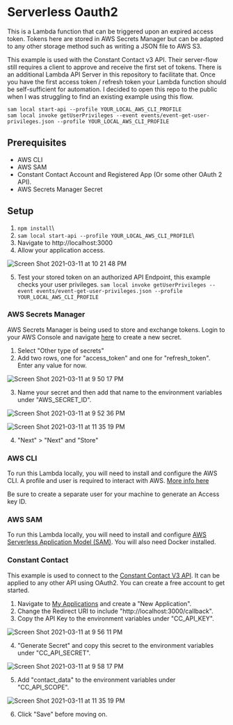 # Serverless Oauth2

This is a Lambda function that can be triggered upon an expired access token. Tokens here are stored in AWS Secrets Manager but can be adapted to any other storage method such as writing a JSON file to AWS S3.

This example is used with the Constant Contact v3 API. Their server-flow still requires a client to approve and receive the first set of tokens. There is an additional Lambda API Server in this repository to facilitate that. Once you have the first access token / refresh token your Lambda function should be self-sufficient for automation. I decided to open this repo to the public when I was struggling to find an existing example using this flow.

`sam local start-api --profile YOUR_LOCAL_AWS_CLI_PROFILE`\
`sam local invoke getUserPrivileges --event events/event-get-user-privileges.json --profile YOUR_LOCAL_AWS_CLI_PROFILE`

## Prerequisites
- AWS CLI
- AWS SAM
- Constant Contact Account and Registered App (Or some other OAuth 2 API).
- AWS Secrets Manager Secret

## Setup
1. `npm install`\
2. `sam local start-api --profile YOUR_LOCAL_AWS_CLI_PROFILE`\
3. Navigate to http://localhost:3000
4. Allow your application access.

![Screen Shot 2021-03-11 at 10 21 48 PM](https://user-images.githubusercontent.com/4179018/110896900-202cb800-82c2-11eb-95a1-18b9ff90212f.png)

5. Test your stored token on an authorized API Endpoint, this example checks your user privileges.
`sam local invoke getUserPrivileges --event events/event-get-user-privileges.json --profile YOUR_LOCAL_AWS_CLI_PROFILE`

### AWS Secrets Manager
AWS Secrets Manager is being used to store and exchange tokens. Login to your AWS Console and navigate [here](https://console.aws.amazon.com/secretsmanager) to create a new secret.

1. Select "Other type of secrets"
2. Add two rows, one for "access_token" and one for "refresh_token". Enter any value for now.

![Screen Shot 2021-03-11 at 9 50 17 PM](https://user-images.githubusercontent.com/4179018/110896997-418da400-82c2-11eb-93b1-9fcaea22d775.png)

3. Name your secret and then add that name to the environment variables under "AWS_SECRET_ID".

![Screen Shot 2021-03-11 at 9 52 36 PM](https://user-images.githubusercontent.com/4179018/110897015-481c1b80-82c2-11eb-9d87-dbe9dc51f9f2.png)

![Screen Shot 2021-03-11 at 11 35 19 PM](https://user-images.githubusercontent.com/4179018/110897103-7568c980-82c2-11eb-98e8-6d65ba63e623.png)

4. "Next" > "Next" and "Store"

### AWS CLI
To run this Lambda locally, you will need to install and configure the AWS CLI. A profile and user is required to interact with AWS. [More info here](https://docs.aws.amazon.com/cli/latest/userguide/cli-configure-files.html)

Be sure to create a separate user for your machine to generate an Access key ID.

### AWS SAM
To run this Lambda locally, you will need to install and configure [AWS Serverless Application Model (SAM)](https://aws.amazon.com/serverless/sam/). You will also need Docker installed.


### Constant Contact 
This example is used to connect to the [Constant Contact V3 API](https://v3.developer.constantcontact.com/). It can be applied to any other API using OAuth2. You can create a free account to get started.

1. Navigate to [My Applications](https://v3.developer.constantcontact.com/login/index.html) and create a "New Application".
2. Change the Redirect URI to include "http://localhost:3000/callback".
3. Copy the API Key to the environment variables under "CC_API_KEY".

![Screen Shot 2021-03-11 at 9 56 11 PM](https://user-images.githubusercontent.com/4179018/110897191-9cbf9680-82c2-11eb-8af8-2ce035b877d0.png)

4. "Generate Secret" and copy this secret to the environment variables under "CC_API_SECRET".

![Screen Shot 2021-03-11 at 9 58 17 PM](https://user-images.githubusercontent.com/4179018/110897235-b234c080-82c2-11eb-9bdb-3b10fe6df75e.png)


5. Add "contact_data" to the environment variables under "CC_API_SCOPE".

![Screen Shot 2021-03-11 at 11 35 19 PM](https://user-images.githubusercontent.com/4179018/110897103-7568c980-82c2-11eb-98e8-6d65ba63e623.png)

6. Click "Save" before moving on.
